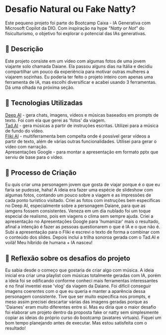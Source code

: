 # Desafio Natural ou Fake Natty?

Este pequeno projeto foi parte do Bootcamp Caixa - IA Generativa com Microsoft Copilot da DIO. Com inspiração na hype _"Natty or Not"_ do fisiculturismo, o objetivo foi explorar o potencial das IAs generativas.

## 📒 Descrição
Este projeto consiste em um vídeo com algumas fotos de uma jovem viajante solo chamada Daiane. Ela passou alguns dias na Itália e decidiu compartilhar um pouco da experiência para motivar outras mulheres a viajarem sozinhas. Eu poderia ter feito o projeto inteiro com apenas uma ferramenta de IA, mas escolhi diversificar e acabei usando 3 ferramentas. Dá uma olhada na próxima seção.

## 🤖 Tecnologias Utilizadas

[Deep AI](https://deepai.org/) - gera chats, imagens, vídeos e músicas baseados em prompts de texto. Foi com ela que gerei as 'fotos' da viagem.<br>
[Tad.AI](https://tad.ai/) - gera músicas a partir de instruções escritas. Utilizei para a música de fundo do vídeo.<br>
[Fliki AI](https://fliki.ai/) - multiferramenta bem compelta onde é possível gerar vídeos a partir de texto, além de várias outras funcionalidades. Utilisei para gerar o vídeo com narração.<br>
Apresentações Google - para montar a apresentação em formato pptx que serviu de base para o vídeo.

## 🧐 Processo de Criação
Eu quis criar uma personagem jovem que gosta de viajar porque é o que eu faria se pudesse, haha! A ideia era fazer uma espécie de slideshow com algumas fotos, contando um pouco sobre a viagem e as impressões de cada ponto turístico visitado. Criei as fotos com instruções bem específicas no Deep AI, especialmente sobre a personagem Daiane, para que as iamgens fossem consistentes. Veneza em um dia nublado foi um toque especial de realismo, pois em viagens o clima sem sempre ajuda. Criei a apresentação no Apresentações Google para 'humanizar' mais o resultado, afinal a intenção é fazer as pessoas questionarem o que é IA e o que não é. Subi a apresentação para o Fliki e escrevi o texto de forma a combinar com o  conteúdo dos slides. Depois incluí a trilha sonoroa gerada com o Tad.AI e voilà! Meu híbrido de humana + IA nasceu!

## 💭 Reflexão sobre os desafios do projeto
Eu sabia desde o começo que gostaria de criar algo com música. A ideia inicial era criar uma playlist com músicas totalmente geradas com IA, porém a ideia foi se odificando conforme conheci mais ferramentas interessantes e no final inventei esse 'vlog' da viagem da Daiane. Foi difícil conseguir imagens coerentes com o que eu queria e manter a aparência dessa personagem consistente. Tive que ser muito específica nos prompts, e meso assim precisei descartar várias das imagens geradas porque as 'Daianes' eram muito diferentes entre si. Mas eu diria que o maior desafio foi elaborar um projeto dentro da proposta fake or natty sem simplesmente copiar as ideias do próprio curso do bootcamp (avatares virtuais). Fiquei um bom tempo planejando antes de executar. Mas estou satisfeita com o resultado!
